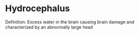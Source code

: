 # Hydrocephalus

Definition: Excess water in the brain causing brain damage and characterized by an abnormally large head